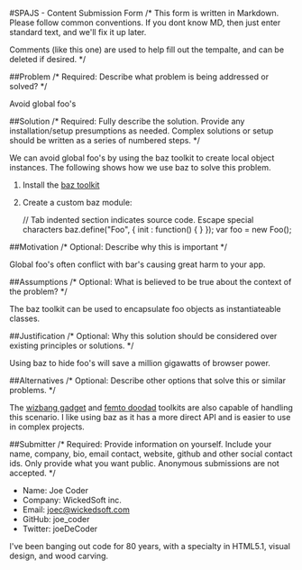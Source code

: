 
#SPAJS - Content Submission Form
/*
This form is written in Markdown. Please follow common conventions. If you dont know MD, then just enter standard text, and we'll fix it up later.

Comments (like this one) are used to help fill out the tempalte, and can be deleted if desired.
*/


##Problem
/* Required: Describe what problem is being addressed or solved? */

Avoid global foo's


##Solution
/* Required: Fully describe the solution. Provide any installation/setup presumptions as needed. Complex solutions or setup should be written as a series of numbered steps. */

We can avoid global foo's by using the baz toolkit to create local object instances. The following shows how we use baz to solve this problem.

1. Install the [baz toolkit](http://baz.is.awesome)
2. Create a custom baz module:

	// Tab indented section indicates source code. Escape special characters
	baz.define("Foo", {
		init : function() {
		}
	});
	var foo = new Foo();


##Motivation
/* Optional: Describe why this is important */

Global foo's often conflict with bar's causing great harm to your app.


##Assumptions
/* Optional: What is believed to be true about the context of the problem? */

The baz toolkit can be used to encapsulate foo objects as instantiateable classes.


##Justification
/* Optional: Why this solution should be considered over existing principles or solutions. */

Using baz to hide foo's will save a million gigawatts of browser power.


##Alternatives
/* Optional: Describe other options that solve this or similar problems. */

The [wizbang gadget](http://wizbang.io) and [femto doodad](http://femto.org/doodads) toolkits are also capable of handling this scenario. I like using baz as it has a more direct API and is easier to use in complex projects.


##Submitter
/* Required: Provide information on yourself. Include your name, company, bio, email contact, website, github and other social contact ids.  Only provide what you want public. Anonymous submissions are not accepted. */

- Name:  Joe Coder
- Company: WickedSoft inc.
- Email: joec@wickedsoft.com
- GitHub: joe_coder
- Twitter: joeDeCoder

I've been banging out code for 80 years, with a specialty in HTML5.1, visual design, and wood carving.
